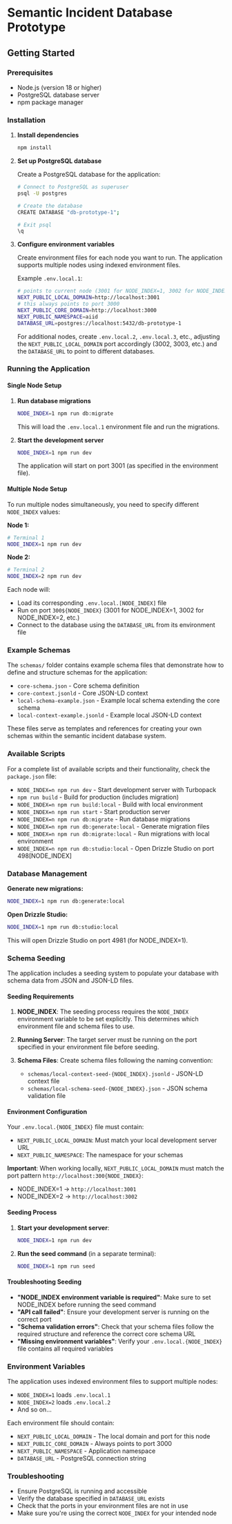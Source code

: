 # Semantic Incident Database Prototype

## Getting Started

### Prerequisites

- Node.js (version 18 or higher)
- PostgreSQL database server
- npm package manager

### Installation

1. **Install dependencies**
   ```bash
   npm install
   ```

2. **Set up PostgreSQL database**
   
   Create a PostgreSQL database for the application:
   ```bash
   # Connect to PostgreSQL as superuser
   psql -U postgres
   
   # Create the database
   CREATE DATABASE "db-prototype-1";
   
   # Exit psql
   \q
   ```

3. **Configure environment variables**
   
   Create environment files for each node you want to run. The application supports multiple nodes using indexed environment files.
   
   Example `.env.local.1`:
   ```bash
   # points to current node (3001 for NODE_INDEX=1, 3002 for NODE_INDEX=2, etc.)
   NEXT_PUBLIC_LOCAL_DOMAIN=http://localhost:3001 
   # this always points to port 3000
   NEXT_PUBLIC_CORE_DOMAIN=http://localhost:3000 
   NEXT_PUBLIC_NAMESPACE=aiid
   DATABASE_URL=postgres://localhost:5432/db-prototype-1
   ```
   
   For additional nodes, create `.env.local.2`, `.env.local.3`, etc., adjusting the `NEXT_PUBLIC_LOCAL_DOMAIN` port accordingly (3002, 3003, etc.) and the `DATABASE_URL` to point to different databases.

### Running the Application

#### Single Node Setup

1. **Run database migrations**
   ```bash
   NODE_INDEX=1 npm run db:migrate
   ```
   
   This will load the `.env.local.1` environment file and run the migrations.

2. **Start the development server**
   ```bash
   NODE_INDEX=1 npm run dev
   ```
   
   The application will start on port 3001 (as specified in the environment file).

#### Multiple Node Setup

To run multiple nodes simultaneously, you need to specify different `NODE_INDEX` values:

**Node 1:**
```bash
# Terminal 1
NODE_INDEX=1 npm run dev
```

**Node 2:**
```bash
# Terminal 2
NODE_INDEX=2 npm run dev
```

Each node will:
- Load its corresponding `.env.local.[NODE_INDEX]` file
- Run on port `300${NODE_INDEX}` (3001 for NODE_INDEX=1, 3002 for NODE_INDEX=2, etc.)
- Connect to the database using the `DATABASE_URL` from its environment file

### Example Schemas

The `schemas/` folder contains example schema files that demonstrate how to define and structure schemas for the application:

- `core-schema.json` - Core schema definition
- `core-context.jsonld` - Core JSON-LD context
- `local-schema-example.json` - Example local schema extending the core schema
- `local-context-example.jsonld` - Example local JSON-LD context

These files serve as templates and references for creating your own schemas within the semantic incident database system.

### Available Scripts

For a complete list of available scripts and their functionality, check the `package.json` file:

- `NODE_INDEX=n npm run dev` - Start development server with Turbopack
- `npm run build` - Build for production (includes migration)
- `NODE_INDEX=n npm run build:local` - Build with local environment
- `NODE_INDEX=n npm run start` - Start production server
- `NODE_INDEX=n npm run db:migrate` - Run database migrations
- `NODE_INDEX=n npm run db:generate:local` - Generate migration files
- `NODE_INDEX=n npm run db:migrate:local` - Run migrations with local environment
- `NODE_INDEX=n npm run db:studio:local` - Open Drizzle Studio on port 498[NODE_INDEX]

### Database Management

**Generate new migrations:**
```bash
NODE_INDEX=1 npm run db:generate:local
```

**Open Drizzle Studio:**
```bash
NODE_INDEX=1 npm run db:studio:local
```

This will open Drizzle Studio on port 4981 (for NODE_INDEX=1).

### Schema Seeding

The application includes a seeding system to populate your database with schema data from JSON and JSON-LD files.

#### Seeding Requirements

1. **NODE_INDEX**: The seeding process requires the `NODE_INDEX` environment variable to be set explicitly. This determines which environment file and schema files to use.

2. **Running Server**: The target server must be running on the port specified in your environment file before seeding.

3. **Schema Files**: Create schema files following the naming convention:
   - `schemas/local-context-seed-{NODE_INDEX}.jsonld` - JSON-LD context file
   - `schemas/local-schema-seed-{NODE_INDEX}.json` - JSON schema validation file

#### Environment Configuration

Your `.env.local.{NODE_INDEX}` file must contain:
- `NEXT_PUBLIC_LOCAL_DOMAIN`: Must match your local development server URL
- `NEXT_PUBLIC_NAMESPACE`: The namespace for your schemas

**Important**: When working locally, `NEXT_PUBLIC_LOCAL_DOMAIN` must match the port pattern `http://localhost:300{NODE_INDEX}`:
- NODE_INDEX=1 → `http://localhost:3001`
- NODE_INDEX=2 → `http://localhost:3002`

#### Seeding Process

1. **Start your development server**:
   ```bash
   NODE_INDEX=1 npm run dev
   ```

2. **Run the seed command** (in a separate terminal):
   ```bash
   NODE_INDEX=1 npm run seed
   ```

#### Troubleshooting Seeding

- **"NODE_INDEX environment variable is required"**: Make sure to set NODE_INDEX before running the seed command
- **"API call failed"**: Ensure your development server is running on the correct port
- **"Schema validation errors"**: Check that your schema files follow the required structure and reference the correct core schema URL
- **"Missing environment variables"**: Verify your `.env.local.{NODE_INDEX}` file contains all required variables

### Environment Variables

The application uses indexed environment files to support multiple nodes:

- `NODE_INDEX=1` loads `.env.local.1`
- `NODE_INDEX=2` loads `.env.local.2`
- And so on...

Each environment file should contain:
- `NEXT_PUBLIC_LOCAL_DOMAIN` - The local domain and port for this node
- `NEXT_PUBLIC_CORE_DOMAIN` - Always points to port 3000
- `NEXT_PUBLIC_NAMESPACE` - Application namespace
- `DATABASE_URL` - PostgreSQL connection string

### Troubleshooting

- Ensure PostgreSQL is running and accessible
- Verify the database specified in `DATABASE_URL` exists
- Check that the ports in your environment files are not in use
- Make sure you're using the correct `NODE_INDEX` for your intended node